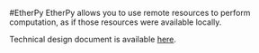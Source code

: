 #EtherPy
EtherPy allows you to use remote resources to perform computation, as if those resources were available locally.

Technical design document is available [here](https://docs.google.com/document/d/1DtDMjBfsfJN_H4pUmQzlutSHYFel9WZNCBg6xAqNgN4/edit).
